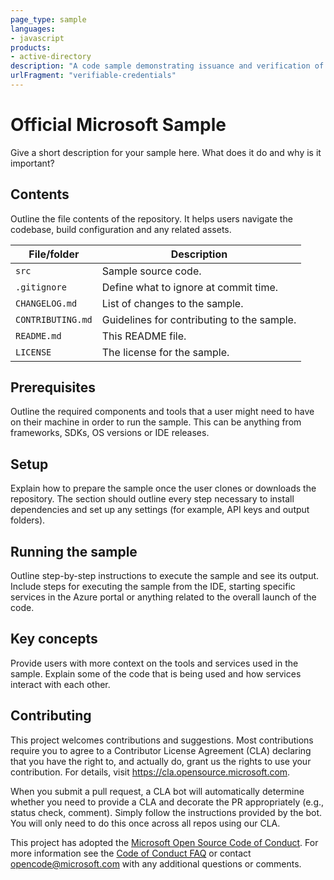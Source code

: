 ```yaml
---
page_type: sample
languages:
- javascript
products:
- active-directory
description: "A code sample demonstrating issuance and verification of verifiable credentials."
urlFragment: "verifiable-credentials"
---
```


# Official Microsoft Sample

<!-- 
Guidelines on README format: https://review.docs.microsoft.com/help/onboard/admin/samples/concepts/readme-template?branch=master

Guidance on onboarding samples to docs.microsoft.com/samples: https://review.docs.microsoft.com/help/onboard/admin/samples/process/onboarding?branch=master

Taxonomies for products and languages: https://review.docs.microsoft.com/new-hope/information-architecture/metadata/taxonomies?branch=master
-->

Give a short description for your sample here. What does it do and why is it important?

## Contents

Outline the file contents of the repository. It helps users navigate the codebase, build configuration and any related assets.

| File/folder       | Description                                |
|-------------------|--------------------------------------------|
| `src`             | Sample source code.                        |
| `.gitignore`      | Define what to ignore at commit time.      |
| `CHANGELOG.md`    | List of changes to the sample.             |
| `CONTRIBUTING.md` | Guidelines for contributing to the sample. |
| `README.md`       | This README file.                          |
| `LICENSE`         | The license for the sample.                |

## Prerequisites

Outline the required components and tools that a user might need to have on their machine in order to run the sample. This can be anything from frameworks, SDKs, OS versions or IDE releases.

## Setup

Explain how to prepare the sample once the user clones or downloads the repository. The section should outline every step necessary to install dependencies and set up any settings (for example, API keys and output folders).

## Running the sample

Outline step-by-step instructions to execute the sample and see its output. Include steps for executing the sample from the IDE, starting specific services in the Azure portal or anything related to the overall launch of the code.

## Key concepts

Provide users with more context on the tools and services used in the sample. Explain some of the code that is being used and how services interact with each other.

## Contributing

This project welcomes contributions and suggestions.  Most contributions require you to agree to a
Contributor License Agreement (CLA) declaring that you have the right to, and actually do, grant us
the rights to use your contribution. For details, visit https://cla.opensource.microsoft.com.

When you submit a pull request, a CLA bot will automatically determine whether you need to provide
a CLA and decorate the PR appropriately (e.g., status check, comment). Simply follow the instructions
provided by the bot. You will only need to do this once across all repos using our CLA.

This project has adopted the [Microsoft Open Source Code of Conduct](https://opensource.microsoft.com/codeofconduct/).
For more information see the [Code of Conduct FAQ](https://opensource.microsoft.com/codeofconduct/faq/) or
contact [opencode@microsoft.com](mailto:opencode@microsoft.com) with any additional questions or comments.
